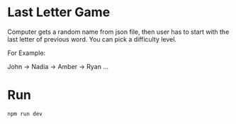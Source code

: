 # Last Letter Game

Computer gets a random name from json file, then user has to start with the last letter of previous word.
You can pick a difficulty level.

For Example:

John -> Nadia -> Amber -> Ryan ...

# Run
`````````````
npm run dev
`````````````
 
